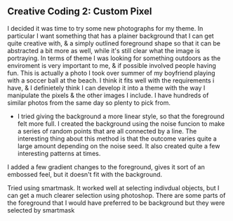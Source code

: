 ## Creative Coding 2: Custom Pixel


I decided it was time to try some new photographs for my theme. In particular I want something that has a plainer background that I can get quite creative with, & a simply outlined foreground shape so that it can be abstracted a bit more as well, while it's still clear what the image is portraying. In terms of theme I was looking for something outdoors as the enviroment is very important to me, & if possible involved people having fun. This is actually a photo I took over summer of my boyfriend playing with a soccer ball at the beach. I think it fits well with the requirements i have, & I definietely think I can develop it into a theme with the way I manipulate the pixels & the other images I include. I have hundreds of similar photos from the same day so plenty to pick from.

- I tried giving the background a more linear style, so that the foreground felt more full. I created the background using the noise funcion to make a series of random points that are all connected by a line. The interesting thing about this method is that the outcome varies quite a large amount depending on the noise seed. It also created quite a few interesting patterns at times.

I added a few gradient changes to the foreground, gives it sort of an embossed feel, but it doesn't fit with the background.

Tried using smartmask. It worked well at selecting indivdual objects, but I can get a much clearer selection using photoshop. There are some parts of the foreground that I would have preferred to be background but they were selected by smartmask
